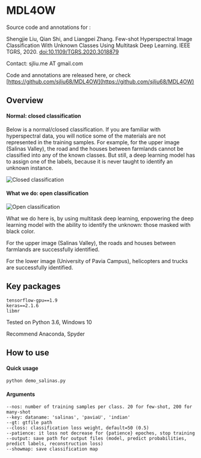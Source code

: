 # MDL4OW

Source code and annotations for :

Shengjie Liu, Qian Shi, and Liangpei Zhang. Few-shot Hyperspectral Image Classification With Unknown Classes Using Multitask Deep Learning. IEEE TGRS, 2020. [doi:10.1109/TGRS.2020.3018879](https://doi.org/10.1109/TGRS.2020.3018879)

Contact: sjliu.me AT gmail.com

Code and annotations are released here, or check [https://github.com/sjliu68/MDL4OW](https://github.com/sjliu68/MDL4OW)

## Overview
#### Normal: closed classification
Below is a normal/closed classification. If you are familiar with hyperspectral data, you will notice some of the materials are not represented in the training samples. For example, for the upper image (Salinas Valley), the road and the houses between farmlands cannot be classified into any of the known classes. But still, a deep learning model has to assign one of the labels, because it is never taught to identify an unknown instance.

![Closed classification](https://sjliu.me/images/mdl4ow1.png)

#### What we do: open classification
![Open classification](https://sjliu.me/images/mdl4ow2.png)

What we do here is, by using multitask deep learning, enpowering the deep learning model with the ability to identify the unknown: those masked with black color. 

For the upper image (Salinas Valley), the roads and houses between farmlands are successfully identified.

For the lower image (University of Pavia Campus), helicopters and trucks are successfully identified. 

## Key packages
    tensorflow-gpu==1.9
    keras==2.1.6
    libmr
    
Tested on Python 3.6, Windows 10

Recommend Anaconda, Spyder
    
## How to use
#### Quick usage
    python demo_salinas.py

#### Arguments
    --nos: number of training samples per class. 20 for few-shot, 200 for many-shot
    --key: dataname: 'salinas', 'paviaU', 'indian'
    --gt: gtfile path
    --closs: classification loss weight, default=50 (0.5)
    --patience: it loss not decrease for {patience} epoches, stop training
    --output: save path for output files (model, predict probabilities, predict labels, reconstruction loss)
    --showmap: save classification map

